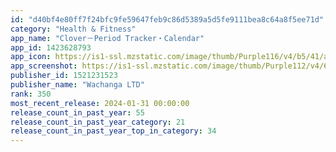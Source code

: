 ```yaml
---
id: "d40bf4e80ff7f24bfc9fe59647feb9c86d5389a5d5fe9111bea8c64a8f5ee71d"
category: "Health & Fitness"
app_name: "Clover－Period Tracker・Calendar"
app_id: 1423628793
app_icon: https://is1-ssl.mzstatic.com/image/thumb/Purple116/v4/b5/41/a0/b541a0d1-8d38-20c2-ce71-4cf04f1301a4/AppIcon-0-0-1x_U007emarketing-0-5-0-0-85-220.png/1024x1024bb.png
app_screenshot: https://is1-ssl.mzstatic.com/image/thumb/Purple112/v4/6e/0c/6d/6e0c6d71-8ca0-232b-7c6b-cdac65e1cfbb/c2fc8172-e7f9-47db-b59a-3c108d384153_1.png/1242x2688bb.png
publisher_id: 1521231523
publisher_name: "Wachanga LTD"
rank: 350
most_recent_release: 2024-01-31 00:00:00
release_count_in_past_year: 55
release_count_in_past_year_category: 21
release_count_in_past_year_top_in_category: 34
---
```

